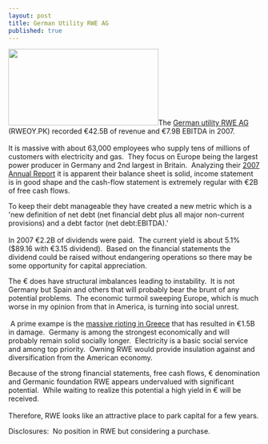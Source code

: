 ```yaml
---
layout: post
title: German Utility RWE AG
published: true
---
```

<p><a href="http://www.rwe.com/roof/en/index.html" target="_blank"><img class="alignright" title="RWE Logo" src="{{ site.baseurl }}/images/RWElogo.jpg" alt="" width="300" height="153" /></a>The <a href="http://www.rwe.com/roof/en/index.html" target="_blank">German utility RWE AG</a> (RWEOY.PK) recorded €42.5B of revenue and €7.9B EBITDA in 2007.  <br/><br/>It is massive with about 63,000 employees who supply tens of millions of customers with electricity and gas.  They focus on Europe being the largest power producer in Germany and 2nd largest in Britain.  Analyzing their <a href="http://www.rwe.com/app/Mediencenter/Mediencenter.aspx?mandant=rwe_holding&amp;language=en" target="_blank">2007 Annual Report</a> it is apparent their balance sheet is solid, income statement is in good shape and the cash-flow statement is extremely regular with €2B of free cash flows.</p>
<p>To keep their debt manageable they have created a new metric which is a 'new definition of net debt (net financial debt plus all major non-current provisions) and a debt factor (net debt:EBITDA).'  <br/><br/>In 2007 €2.2B of dividends were paid.  The current yield is about 5.1% ($89.16 with €3.15 dividend).  Based on the financial statements the dividend could be raised without endangering operations so there may be some opportunity for capital appreciation.</p>
<p>The € does have structural imbalances leading to instability.  It is not Germany but Spain and others that will probably bear the brunt of any potential problems.  The economic turmoil sweeping Europe, which is much worse in my opinion from that in America, is turning into social unrest. <br/><br/> A prime exampe is the <a href="http://www.runtogold.com/2008/12/civil-unrest-in-greece/" target="_blank">massive rioting in Greece</a> that has resulted in €1.5B in damage.  Germany is among the strongest economically and will probably remain solid socially longer.  Electricity is a basic social service and among top priority.  Owning RWE would provide insulation against and diversification from the American economy.</p>
<p>Because of the strong financial statements, free cash flows, € denomination and Germanic foundation RWE appears undervalued with significant potential.  While waiting to realize this potential a high yield in € will be received.  <br/><br/>Therefore, RWE looks like an attractive place to park capital for a few years.</p>
<p>Disclosures:  No position in RWE but considering a purchase.</p>
